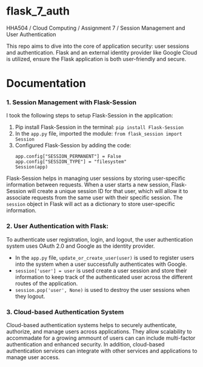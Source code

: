 # flask_7_auth
HHA504 / Cloud Computing / Assignment 7 / Session Management and User Authentication

This repo aims to dive into the core of application security: user sessions and authentication. Flask and an external identity provider like Google Cloud is utilized, ensure the Flask application is both user-friendly and secure.

# Documentation 

### 1. Session Management with Flask-Session
I took the following steps to setup Flask-Session in the application: 
1. Pip install Flask-Session in the terminal: ```pip install Flask-Session```
2. In the `app.py` file, imported the module: ```from flask_session import Session```
3. Configured Flask-Session by adding the code:
    ```
    app.config["SESSION_PERMANENT"] = False
    app.config["SESSION_TYPE"] = "filesystem"
    Session(app)
    ```
Flask-Session helps in managing user sessions by storing user-specific information between requests. When a user starts a new session, Flask-Session will create a unique session ID for that user, which will allow it to associate requests from the same user with their specific session. The `session` object in Flask will act as a dictionary to store user-specific information.

### 2. User Authentication with Flask:
To authenticate user registration, login, and logout, the user authentication system uses OAuth 2.0 and Google as the identity provider. 
+ In the `app.py` file, ```update_or_create_user(user)``` is used to register users into the system when a user successfully authenticates with Google. 
+ ```session['user'] = user``` is used create a user session and store their information to keep track of the authenticated user across the different routes of the application. 
+ ```session.pop('user', None)``` is used to destroy the user sessions when they logout. 

### 3. Cloud-based Authentication System
Cloud-based authentication systems helps to securely authenticate, authorize, and manage users across applications. They allow scalability to accommadate for a growing ammount of users can can include multi-factor authentication and enhanced security. In addition, cloud-based authentication services can integrate with other services and applications to manage user access. 


